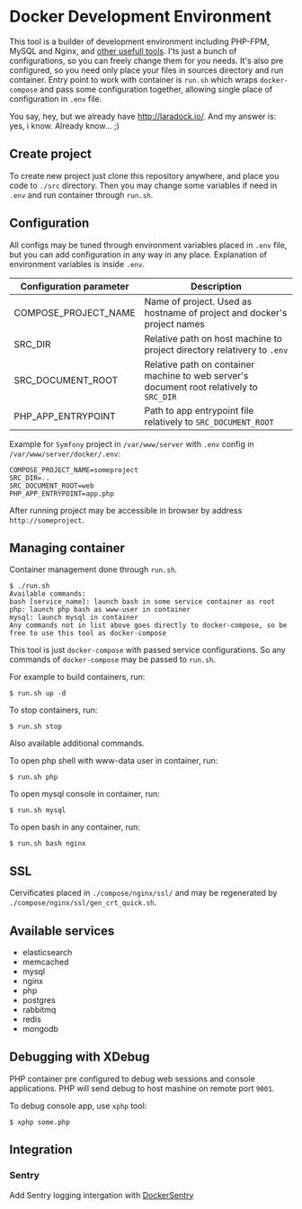 # Docker Development Environment

This tool is a builder of development environment including PHP-FPM, MySQL and Nginx, and [other usefull tools](#available-services).
I'ts just a bunch of configurations, so you can freely change them for you needs.
It's also pre configured, so you need only place your files in sources directory and run container.
Entry point to work with container is `run.sh` which wraps `docker-compose` and
pass some configuration together, allowing single place of configuration in `.env` file.

You say, hey, but we already have http://laradock.io/. And my answer is: yes, i know. Already know... ;)

## Create project

To create new project just clone this repository anywhere, and place you code to `./src` directory.
Then you may change some variables if need in `.env` and run container through `run.sh`.

## Configuration

All configs may be tuned through environment variables placed in `.env` file,
but you can add configuration in any way in any place. Explanation of environment variables is inside `.env`.

| Configuration parameter | Description                                                                              |
| ----------------------- | ---------------------------------------------------------------------------------------- |
| COMPOSE_PROJECT_NAME    | Name of project. Used as hostname of project and docker's project names                  |
| SRC_DIR                 | Relative path on host machine to project directory relativery to `.env`                  |
| SRC_DOCUMENT_ROOT       | Relative path on container machine to web server's document root relatively to `SRC_DIR` |
| PHP_APP_ENTRYPOINT      | Path to app entrypoint file relatively to `SRC_DOCUMENT_ROOT`                            |

Example for `Symfony` project in `/var/www/server` with `.env` config in `/var/www/server/docker/.env`:
```
COMPOSE_PROJECT_NAME=someproject
SRC_DIR=..
SRC_DOCUMENT_ROOT=web
PHP_APP_ENTRYPOINT=app.php
```
After running project may be accessible in browser by address `http://someproject`.


## Managing container

Container management done through `run.sh`.

```
$ ./run.sh
Available commands:
bash [service_name]: launch bash in some service container as root
php: launch php bash as www-user in container
mysql: launch mysql in container
Any commands not in list above goes directly to docker-compose, so be free to use this tool as docker-compose
```

This tool is just `docker-compose` with passed service configurations. So any commands of `docker-compose` may be passed to `run.sh`. 

For example to build containers, run:
```
$ run.sh up -d
```

To stop containers, run:
```
$ run.sh stop
```

Also available additional commands.

To open php shell with www-data user in container, run:
```
$ run.sh php
```

To open mysql console in container, run:
```
$ run.sh mysql
```

To open bash in any container, run:
```
$ run.sh bash nginx
```

## SSL

Cervificates placed in `./compose/nginx/ssl/` and may be regenerated by `./compose/nginx/ssl/gen_crt_quick.sh`.

## Available services

* elasticsearch
* memcached
* mysql
* nginx
* php
* postgres
* rabbitmq
* redis
* mongodb

## Debugging with XDebug

PHP container pre configured to debug web sessions and console applications.
PHP will send debug to host mashine on remote port `9001`.

To debug console app, use `xphp` tool:
```
$ xphp some.php
```

## Integration

### Sentry

Add Sentry logging intergation with [DockerSentry](https://github.com/sokil/DockerSentry)
